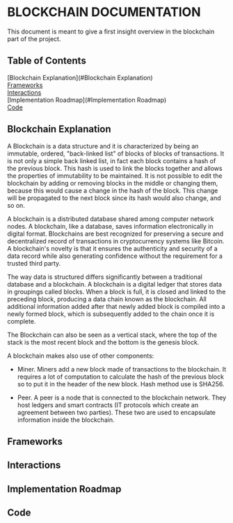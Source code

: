# BLOCKCHAIN DOCUMENTATION

This document is meant to give a first insight overview in the blockchain part of the project.

## Table of Contents
[Blockchain Explanation](#Blockchain Explanation)  
[Frameworks](#Frameworks)  
[Interactions](#Interactions)  
[Implementation Roadmap](#Implementation Roadmap)  
[Code](#Code)  


## Blockchain Explanation
A Blockchain is a data structure and it is characterized by being an immutable, ordered, "back-linked list" of blocks of 
blocks of transactions. It is not only a simple back linked list, in fact each block contains a hash of the previous block. 
This hash is used to link the blocks together and allows the properties of immutability to be maintained. It is not 
possible to edit the blockchain by adding or removing blocks in the middle or changing them, because this would cause 
a change in the hash of the block. This change will be propagated to the next block since its hash would also change, and so on. 

A blockchain is a distributed database shared among computer network nodes. A blockchain, like a database, saves information electronically in digital format. Blockchains are best recognized for preserving a secure and decentralized record of transactions in cryptocurrency systems like Bitcoin. A blockchain's novelty is that it ensures the authenticity and security of a data record while also generating confidence without the requirement for a trusted third party. 

The way data is structured differs significantly between a traditional database and a blockchain. A blockchain is a digital ledger that stores data in groupings called blocks. When a block is full, it is closed and linked to the preceding block, producing a data chain known as the blockchain. All additional information added after that newly added block is compiled into a newly formed block, which is subsequently added to the chain once it is complete.

The Blockchain can also be seen as a vertical stack, where the top of the stack is the most recent block and the bottom is the genesis block.

A blockchain makes also use of other components:
- Miner. Miners add a new block made of transactions to the blockchain. It requires a lot of computation to calculate the
hash of the previous block so to put it in the header of the new block. Hash method use is SHA256.  
  

- Peer. A peer is a node that is connected to the blockchain network. They host ledgers and smart contracts (IT protocols 
which create an agreement between two parties). These two are used to encapsulate information inside the blockchain.   


## Frameworks

## Interactions

## Implementation Roadmap

## Code


